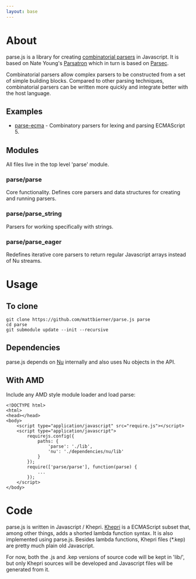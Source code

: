 ```yaml
---
layout: base
---
```


# About #
parse.js is a library for creating [combinatorial parsers][CombinatorialParsers] in Javascript. 
It is based on Nate Young's [Parsatron][Parsatron] which in turn is based on
[Parsec][Parsec].

Combinatorial parsers allow complex parsers to be constructed from a set of simple
building blocks. Compared to other parsing techniques, combinatorial parsers
can be written more quickly and integrate better with the host language.


## Examples ##
* [parse-ecma][parseecma] - Combinatory parsers for lexing and parsing ECMAScript 5.


## Modules ##
All files live in the top level 'parse' module.

### parse/parse ###
Core functionality. Defines core parsers and data structures for creating and
running parsers.

### parse/parse_string ###
Parsers for working specifically with strings.

### parse/parse_eager ###
Redefines iterative core parsers to return regular Javascript arrays instead
of Nu streams.


# Usage #

## To clone ##
    git clone https://github.com/mattbierner/parse.js parse
    cd parse
    git submodule update --init --recursive

## Dependencies ##
parse.js depends on [Nu][nu] internally and also uses Nu objects in the API.

## With AMD ##
Include any AMD style module loader and load parse:

    <!DOCTYPE html>
    <html>
    <head></head>
    <body>
        <script type="application/javascript" src="require.js"></script>
        <script type="application/javascript">
            requirejs.config({
                paths: {
                    'parse': './lib',
                    'nu': './dependencies/nu/lib'
                }
            });
            require(['parse/parse'], function(parse) {
                ...
            });
        </script>
    </body>

# Code #
parse.js is written in Javascript / Khepri. [Khepri][khepri] is a ECMAScript subset
that, among other things, adds a shorted lambda function syntax. It is also
implemented using parse.js. Besides lambda functions, Khepri files (*.kep) are
pretty much plain old Javascript.

For now, both the .js and .kep versions of source code will be kept in 'lib/',
but only Khepri sources will be developed and Javascript files will be
generated from it.



[CombinatorialParsers]: http://en.wikipedia.org/wiki/Parser_combinator
[Parsatron]: https://github.com/youngnh/parsatron
[Parsec]: http://legacy.cs.uu.nl/daan/parsec.html
[parseecma]: https://github.com/mattbierner/parse-ecma
[khepri]: https://github.com/mattbierner/khepri
[nu]: https://github.com/mattbierner/nu
